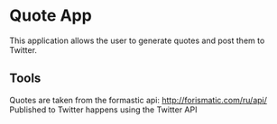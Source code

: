 # Quote App
This application allows the user to generate quotes and post them to Twitter.

## Tools
Quotes are taken from the formastic api: http://forismatic.com/ru/api/
Published to Twitter happens using the Twitter API
